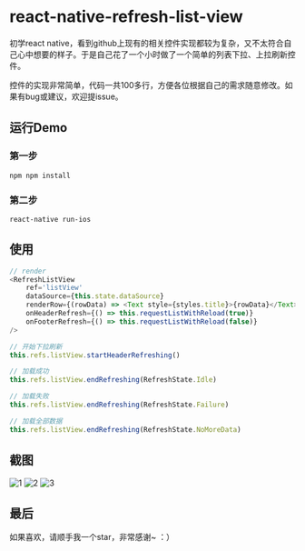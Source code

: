 # react-native-refresh-list-view
初学react native，看到github上现有的相关控件实现都较为复杂，又不太符合自己心中想要的样子。于是自己花了一个小时做了一个简单的列表下拉、上拉刷新控件。

控件的实现非常简单，代码一共100多行，方便各位根据自己的需求随意修改。如果有bug或建议，欢迎提issue。

## 运行Demo

### 第一步
```
npm npm install
```

### 第二步
```
react-native run-ios
```

## 使用

```` javascript
// render
<RefreshListView
    ref='listView'
    dataSource={this.state.dataSource}
    renderRow={(rowData) => <Text style={styles.title}>{rowData}</Text>}
    onHeaderRefresh={() => this.requestListWithReload(true)}
    onFooterRefresh={() => this.requestListWithReload(false)}
/>

// 开始下拉刷新
this.refs.listView.startHeaderRefreshing()

// 加载成功
this.refs.listView.endRefreshing(RefreshState.Idle)

// 加载失败
this.refs.listView.endRefreshing(RefreshState.Failure)

// 加载全部数据
this.refs.listView.endRefreshing(RefreshState.NoMoreData)

````

## 截图

<img src="https://github.com/huanxsd/react-native-refresh-list-view/blob/master/screen_shot/1.png" alt="1" title="1">
<img src="https://github.com/huanxsd/react-native-refresh-list-view/blob/master/screen_shot/2.png" alt="2" title="2">
<img src="https://github.com/huanxsd/react-native-refresh-list-view/blob/master/screen_shot/3.png" alt="3" title="3">

## 最后

如果喜欢，请顺手我一个star，非常感谢~  ：）

